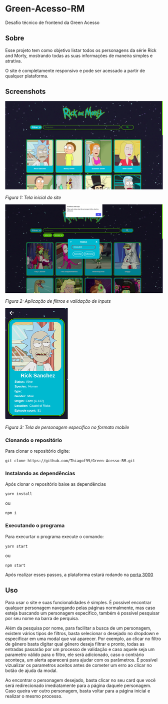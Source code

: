 # Green-Acesso-RM
Desafio técnico de frontend da Green Acesso

## Sobre
Esse projeto tem como objetivo listar todos os personagens da série Rick and Morty, mostrando todas as suas informações de maneira simples e atrativa.

O site é completamente responsivo e pode ser acessado a partir de qualquer plataforma.
## Screenshots

<img src="./screenShots/TelaInicial.png" alt="Página inicial" width="750" max-height="500"/>

*Figura 1: Tela inicial do site*

<img src="./screenShots/FiltroseValidacoes.png" alt="Filtros e validações" width="750" max-height="500"/>

*Figura 2: Aplicação de filtros e validação de inputs*

<img src="./screenShots/PaginaPersonagem.png" alt="Responsividade e tela de personagem" width="200" max-height="500"/>

*Figura 3: Tela de personagem específico no formato mobile*

### Clonando o repositório

Para clonar o repositório digite:

```console
git clone https://github.com/Thiagof99/Green-Acesso-RM.git
```
### Instalando as dependências

Após clonar o repositório baixe as dependências
```console
yarn install
```
ou
```console
npm i
```
### Executando o programa

Para execurtar o programa execute o comando:
```console
yarn start
```
ou
```console
npm start
```
Após realizar esses passos, a plataforma estará rodando na [porta 3000](http://localhost:3000/)

## Uso 

Para usar o site e suas funcionalidades é simples. É possível encontrar qualquer personagem navegando pelas páginas normalmente, mas caso esteja buscando um personagem específico, também é possível pesquisar por seu nome na barra de perquisa.

Além da pesquisa por nome, para facilitar a busca de um personagem, existem vários tipos de filtros, basta selecionar o desejado no dropdown e especificar em uma modal que vai aparecer. Por exemplo, ao clicar no filtro de gênero basta digitar qual gênero deseja filtrar e pronto, todas as entradas passarão por um processo de validação e caso aquele seja um parametro válido para o filtro, ele será adicionado, caso o contrário aconteça, um alerta aparecerá para ajudar com os parâmetros. É possível vizualizar os parametros aceitos antes de cometer um erro ao clicar no botão de ajuda da modal.

Ao encontrar o personagem desejado, basta clicar no seu card que você será redirecionado imediatamente para a página daquele personagem. Caso queira ver outro personagem, basta voltar para a página inicial e realizar o mesmo processo.

